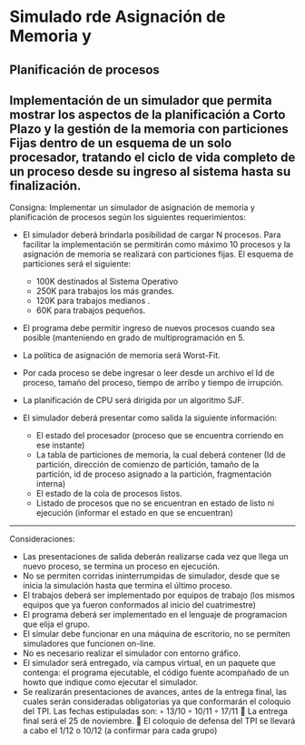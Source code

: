 # Simulado rde Asignación de Memoria y
Planificación de procesos
--------------------------------------
Implementación de un simulador que permita mostrar los aspectos de la planificación a Corto Plazo y la gestión de la memoria con particiones Fijas dentro de un esquema de un solo
procesador, tratando el ciclo de vida completo de un proceso desde su ingreso al sistema hasta su finalización.
--------------------------------------
Consigna:
Implementar un simulador de asignación de memoria y planificación de procesos según los siguientes
requerimientos:
- El simulador deberá brindarla posibilidad de cargar N procesos. Para facilitar la implementación se permitirán como
máximo 10 procesos y la asignación de memoria se realizará con particiones fijas. El esquema de particiones será
el siguiente:
  - 100K destinados al Sistema Operativo
  - 250K para trabajos los más grandes.
  - 120K para trabajos medianos .
  - 60K para trabajos pequeños.
  
- El programa debe permitir ingreso de nuevos procesos cuando sea posible (manteniendo en grado de
multiprogramación en 5.
- La política de asignación de memoria será Worst-Fit.
- Por cada proceso se debe ingresar o leer desde un archivo el Id de proceso, tamaño del proceso, tiempo de arribo y tiempo de irrupción. 
- La planificación de CPU será dirigida por un algoritmo SJF.

- El simulador deberá presentar como salida la siguiente información:
  - El estado del procesador (proceso que se encuentra corriendo en ese instante)
  - La tabla de particiones de memoria, la cual deberá contener (Id de partición, dirección de comienzo de
partición, tamaño de la partición, id de proceso asignado a la partición, fragmentación interna)
  - El estado de la cola de procesos listos.
  - Listado de procesos que no se encuentran en estado de listo ni ejecución (informar el estado en que se
encuentran)

--------------------------------------
Consideraciones:
- Las presentaciones de salida deberán realizarse cada vez que llega un nuevo proceso, se termina un proceso
en ejecución.
- No se permiten corridas ininterrumpidas de simulador, desde que se inicia la simulación hasta que termina el
último proceso.
- El trabajos deberá ser implementado por equipos de trabajo (los mismos equipos que ya fueron conformados al
inicio del cuatrimestre)
- El programa deberá ser implementado en el lenguaje de programacion que elija el grupo.
- El simular debe funcionar en una máquina de escritorio, no se permiten simuladores que funcionen on-line.
- No es necesario realizar el simulador con entorno gráfico.
- El simulador será entregado, vía campus virtual, en un paquete que contenga: el programa ejecutable, el
código fuente acompañado de un howto que indique como ejecutar el simulador.
- Se realizarán presentaciones de avances, antes de la entrega final, las cuales serán consideradas
obligatorias ya que conformarán el coloquio del TPI. Las fechas estipuladas son:
◦ 13/10
◦ 10/11
◦ 17/11
 La entrega final será el 25 de noviembre.
 El coloquio de defensa del TPI se llevará a cabo el 1/12 o 10/12 (a confirmar para cada grupo)
